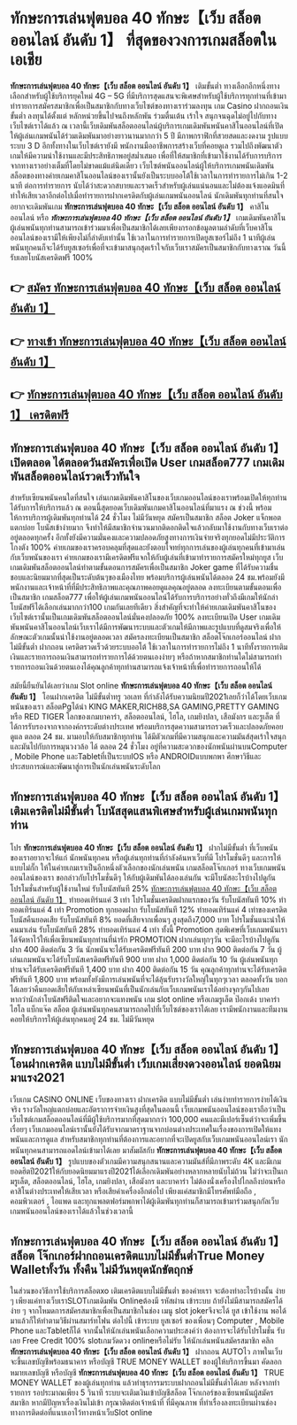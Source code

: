 # ทักษะการเล่นฟุตบอล 40 ทักษะ【เว็บ สล็อต ออนไลน์ อันดับ 1】  ที่สุดของวงการเกมสล็อตในเอเชีย

**ทักษะการเล่นฟุตบอล 40 ทักษะ【เว็บ สล็อต ออนไลน์ อันดับ 1】** เติมขั้นต่ำ  ทางเลือกอีกหนึ่งทางเลือกสำหรับผู้ใช้บริการยุคใหม่ 4G – 5G ที่มีบริการสุดแสนจะพิเศษสำหรับผู้ใช้บริการทุกท่านที่เข้ามาทำรายการสมัครสมาชิกเพื่อเป็นสมาชิกกับทางเว็บไซต์ของทางเราร่วมลงทุน เกม Casino  ฝากถอนเงินขั้นต่ำ ลงทุนได้ตั้งแต่ หลักหน่วยขึ้นไปจนถึงหลักพัน ร่วมตื่นเต้น เร้าใจ สนุกจนฉุดไม่อยู่ไปกับทางเว็บไซต์เราได้แล้ว ณ เวลานี้เว็บเดิมพันสล็อตออนไลน์ผู้บริการเกมเดิมพันพนันคาสิโนออนไลน์ที่เปิดให้ผู้เล่นเกมพนันได้ร่วมเดิมพันมาอย่างยาวนานมากกว่า 5 ปี มีภาพกราฟิกที่สวยสดและงดงาม รูปแบบระบบ 3 D
อีกทั้งทางในเว็บไซต์เรายังมี พนักงานมืออาชีพการสร้างเว็บที่คอยดูเล  รวมไปถึงพัฒนาตัวเกมให้มีความน่าใช้งานและมีประสิทธิภาพอยู่สม่ำเสมอ เพื่อที่ให้สมาชิกที่เข้ามาใช้งานได้รับการบริการจากทางเราอย่างเต็มที่โดยไม่ขาดแม้แต่นิดเดียว เว็บไซต์พนันออนไลน์ผู้ให้บริการเกมพนันเดิมพันสล็อตของทางค่ายเกมคาสิโนออนไลน์ของเรานั้นยังเป็นระบบออโต้ใช้เวลาในการทำรายการไม่เกิน 1-2 นาที ต่อการทำรายการ นับได้ว่าสะดวกสบายและรวดเร็วสำหรับผู้เล่นแน่นอนและไม่ต้องแจ้งแอดมินที่ทำให้เสียเวลาอีกต่อไปเมื่อทำรายการฝากเครดิตกับผู้เล่นเกมพนันออนไลน์
นักเดิมพันทุกท่านที่สนใจอยากจะเดิมพันเกม **ทักษะการเล่นฟุตบอล 40 ทักษะ【เว็บ สล็อต ออนไลน์ อันดับ 1】** คาสิโนออนไลน์ หรือ ***ทักษะการเล่นฟุตบอล 40 ทักษะ【เว็บ สล็อต ออนไลน์ อันดับ 1】*** เกมเดิมพันคาสิโนผู้เล่นพนันทุกท่านสามารถเข้าร่วมมาเพื่อเป็นสมาชิกได้เลยเพียงกรอกข้อมูลตามลำดับที่เว็บคาสิโนออนไลน์ของเรามีให้เพียงไม่กี่ลำดับเท่านั้น ใช้เวลาในการทำรายการเปิดยูสเซอร์ไม่ถึง 1 นาทีผู้เล่นพนันทุกคนก็จะได้รับยูสเซอร์เพื่อที่จะเข้ามาสนุกสุดเร้าใจกับเว็บเราสมัครเป็นสมาชิกกับทางเราณ วันนี้รับเลยโบนัสเครดิตฟรี 100%

## 👉 [สมัคร ทักษะการเล่นฟุตบอล 40 ทักษะ【เว็บ สล็อต ออนไลน์ อันดับ 1】](https://archa888.com/)
## 👉 [ทางเข้า ทักษะการเล่นฟุตบอล 40 ทักษะ【เว็บ สล็อต ออนไลน์ อันดับ 1】](https://archa888.com/)
## 👉 [ทักษะการเล่นฟุตบอล 40 ทักษะ【เว็บ สล็อต ออนไลน์ อันดับ 1】 เครดิตฟรี](https://archa888.com/)

## ทักษะการเล่นฟุตบอล 40 ทักษะ【เว็บ สล็อต ออนไลน์ อันดับ 1】 เปิดตลอด ได้ตลอดวันสมัครเพื่อเปิด User เกมสล็อต777 เกมเดิมพันสล็อตออนไลน์รวดเร็วทันใจ

สำหรับเซียนพนันคนใดที่สนใจ เล่นเกมเดิมพันคาสิโนของเว็บเกมออนไลน์ของเราพร้อมเปิดให้ทุกท่านได้รับการให้บริการแล้ว ณ ตอนนี้สุดยอดเว็บเดิมพันเกมคาสิโนออนไลน์ที่มาแรง ณ ช่วงนี้ พร้อมให้การบริการผู้เดิมพันทุกท่านได้ 24 ชั่วโมง ไม่มีวันหยุด สมัครเป็นสมาชิก สล็อต Joker แจ็กพอตแตกบ่อย โบนัสเข้าง่ายมาก จึงทำให้มีสมาชิกจำนวนมากติดอกติดใจแล้วกลับมาใช้งานกับทางเว็บเราต่ออยู่ตลอดทุกครั้ง อีกทั้งยังมีความมั่นคงและความปลอดภัยสูงทางการเงินจ่ายจริงทุกยอดไม่มีประวัติการโกงตัง 100% ค่ายเกมของเราครอบคลุมที่สุดและยังตอบโจทย์ทุกการเล่นของผู้เล่นทุกคนที่เข้ามาเล่นกับเว็บพนันของเรา
ค่ายเกมของเรามีเครดิตฟรีแจกให้กับผู้เล่นที่เข้ามาทำรายการสมัครใหม่ทุกยูส เว็บเกมเดิมพันสล็อตออนไลน์ทำตามขั้นตอนการสมัครเพื่อเป็นสมาชิก Joker game ที่ได้รับความชื่นชอบและนิยมมากที่สุดเป็นระดับต้นๆของเมืองไทย พร้อมบริการผู้เล่นพนันได้ตลอด 24 ชม.พร้อมยังมีพนักงานและเจ้าหน้าที่ที่มีประสิทธิภาพและคุณภาพคอยดูแลคุณอยู่ตลอด ลงทะเบียนตามขั้นตอนเพื่อเป็นสมาชิก เกมสล็อต777 เพื่อให้ผู้เล่นเกมพนันออนไลน์ได้รับการบริการอย่างทั่วถึงมีเกมให้นักล่าโบนัสฟรีได้เลือกเล่นมากกว่า100 เกมกันเลยทีเดียว
สิ่งสำคัญที่จะทำให้ค่ายเกมเดิมพันคาสิโนของเว็บไซต์เรานั้นเป็นเกมเดิมพันสล็อตออนไลน์มั่นคงปลอดภัย 100% ลงทะเบียนเปิด User  เกมเดิมพันพนันคาสิโนออนไลน์เว็บเราได้มีการพัฒนาระบบและตัวเกมให้มีภาพและรูปแบบที่ดูสมจริงเพื่อให้ลักษณะตัวเกมนั้นน่าใช้งานอยู่ตลอดเวลา สมัครลงทะเบียนเป็นสมาชิก สล็อตโจ๊กเกอร์ออนไลน์ ฝากไม่มีขั้นต่ำ ฝากถอน เครดิตรวดเร็วด้วยระบบออโต้ ใช้เวลาในการทำรายการไม่ถึง 1 นาทีทั้งรายการเติมเงินและรายการถอนเงินสามารถทำรายการได้ด้วยตนเองง่ายๆ หรือถ้าหากสมาชิกท่านใดไม่สามารถทำรายการถอนเงินด้วยตนเองได้คุณลูกค้าทุกท่านสามารถแจ้งเจ้าหน้าที่เพื่อทำรายการถอนให้ได้

สมัยนี้ยืนยันได้เลยว่าเกม Slot online **ทักษะการเล่นฟุตบอล 40 ทักษะ【เว็บ สล็อต ออนไลน์ อันดับ 1】** โอนฝากเครดิต ไม่มีขั้นต่ำทรู วอเลท ที่กำลังได้รับความนิยมปี2021เลยก็ว่าได้โดยเว็บเกมพนันของเรา สล็อตPgได้นำ  KING MAKER,RICH88,SA GAMING,PRETTY GAMING หรือ RED TIGER โลกของเกมบาคาร่า, สล็อตออนไลน์, ไฮโล, เกมยิงปลา, เสือมังกร และรูเล็ต ที่ได้การรับรองจากจากองค์กรระดับต่างประเทศ พร้อมบริการสุดความสามารถรวดเร็วและปลอดภัยคอยดูแล ตลอด 24 ชม. มามอบให้กับสมาชิกทุกท่าน ได้มีตัวเกมที่มีความสนุกและความมันส์สุดเร้าใจสนุกและมันไปกับการหมุนวงวล้อ ได้ ตลอด 24 ชั่วโมง อยู่ที่ความสะดวกของนักพนันผ่านบนComputer , Mobile Phone และTabletที่เป็นระบบIOS หรือ ANDROIDแบบพกพา ศึกษาวิธีและประสบการณ์และพัฒนาสู่การเป็นนักเล่นพนันระดับโลก

## ทักษะการเล่นฟุตบอล 40 ทักษะ【เว็บ สล็อต ออนไลน์ อันดับ 1】 เติมเครดิตไม่มีขั้นต่ำ โบนัสสุดแสนพิเศษสำหรับผู้เล่นเกมพนันทุกท่าน

โปร **ทักษะการเล่นฟุตบอล 40 ทักษะ【เว็บ สล็อต ออนไลน์ อันดับ 1】** ฝากไม่มีขั้นต่ำ ที่เว็บพนันของเราอยากจะให้แก่  นักพนันทุกคน หรือผู้เล่นทุกท่านที่กำลังค้นหาเว็บที่มี โปรโมชั่นดีๆ และการให้แบบไม่กั๊ก ให้ในค่ายเกมเราเป็นอีกหนึ่งตัวเลือกของนักเล่นพนัน เกมสล็อตโจ๊กเกอร์ ทางเว็บเกมพนันออนไลน์ของเรา ขอกล่าวกับโปรโมชั่นดีๆ ให้กับผู้เดิมพันได้ลองเล่นกัน จะมีโบนัสอะไรบ้างไปดูกัน
โปรโมชั่นสำหรับผู้ใช้งานใหม่ รับโบนัสทันที 25% [ทักษะการเล่นฟุตบอล 40 ทักษะ【เว็บ สล็อต ออนไลน์ อันดับ 1】](https://archa888.com/) ทำยอดเทิร์นแค่ 3 เท่า
โปรโมชั่นเครดิตฝากแรกของวัน รับโบนัสทันที 10% ทำยอดเทิร์นแค่ 4 เท่า
 Promotion ทุกยอดฝาก รับโบนัสทันที 12% ทำยอดเทิร์นแค่ 4 เท่าของเครดิต
โบนัสคืนยอดเสีย รับโบนัสทันที 8% ยอดที่เสียจากเพื่อนๆ สูงสุดถึง7,000 บาท
โปรโมชั่นแนะนำให้คนมาเล่น รับโบนัสทันที 28% ทำยอดเทิร์นแค่ 4 เท่า
ทั้งนี้ Promotion สุดพิเศษที่เว็บเกมพนันเราได้จัดหาไว้ให้เพื่อเซียนพนันทุกท่านที่น่ารัก  PROMOTION ฝากเล่นทุกๆวัน จะมีอะไรบ้างไปดูกัน
ฝาก 400 ติดต่อกัน 3 วัน นักพนันจะได้รับเครดิตฟรีทันที 200 บาท
ฝาก 900 ติดต่อกัน 7 วัน ผู้เล่นเกมพนันจะได้รับโบนัสเครดิตฟรีทันที 900 บาท
ฝาก 1,000 ติดต่อกัน 10 วัน ผู้เล่นพนันทุกท่านจะได้รับเครดิตฟรีทันที 1,400 บาท
ฝาก 400 ติดต่อกัน 15 วัน คุณลูกค้าทุกท่านจะได้รับเครดิตฟรีทันที 1,800 บาท
พร้อมทั้งยังมีการเล่นพนันที่จะได้ลุ้นรับรางวัลใหญ่ในทุกๆเวลา ตลอดทั้งวัน บอกได้เลยว่าคืนยอดเสียให้กับเหล่าเซียนพนันที่เป็นนักเล่นกับเว็บเกมพนันเราได้อย่างจุกๆกันไปเลย หากว่านักล่าโบนัสฟรีติดใจและอยากจะแทงพนัน เกม slot online หรือเกมรูเล็ต  ป๊อกเด้ง บาคาร่า ไฮโล แบ็กแจ๊ค สล็อต ผู้เล่นพนันทุกคนสามารถกดไปที่เว็บไซต์ของเราได้เลย เรามีพนักงานและทีมงานคอยให้บริการให้ผู้เล่นทุกคนอยู่ 24 ชม. ไม่มีวันหยุด

## ทักษะการเล่นฟุตบอล 40 ทักษะ【เว็บ สล็อต ออนไลน์ อันดับ 1】 โอนฝากเครดิต แบบไม่มีขั้นต่ำ  เว็บเกมเสี่ยงดวงออนไลน์ ยอดนิยมมาแรง2021

เว็บเกม CASINO ONLINE เว็บของทางเรา ฝากเครดิต แบบไม่มีขั้นต่ำ เล่นง่ายทำรายการง่ายได้เงินจริง รางวัลใหญ่แตกบ่อยและอัตราการจ่ายเงินสูงที่สุดในตอนนี้ เว็บเกมพนันออนไลน์ของเราถือว่าเป็น เว็บไซต์เกมสล็อตออนไลน์ที่มีผู้ใช้บริการมากที่สุดมากกว่า 100,000 คนและมีเปอร์เซ็นต์ว่าจะเพิ่มขึ้นเรื่อยๆ เว็บเกมออนไลน์เรานั้นยังได้รับจากมาตราฐานจากบ่อนต่างประเทศในเรื่องของการเปิดให้แทงพนันและการดูแล สำหรับสมาชิกทุกท่านที่ต้องการและอยากที่จะเปิดยูสกับเว็บเกมพนันออนไลน์เรา นักพนันทุกคนสามารถแอดไลน์เข้ามาได้เลย
	มาสัมผัสกับ **ทักษะการเล่นฟุตบอล 40 ทักษะ【เว็บ สล็อต ออนไลน์ อันดับ 1】** รูปแบบของตัวเกมมีความสนุกสนานและความมันส์ที่มีภาพระดับ 4K และมีเกมยอดฮิตปี2021ให้กับยอดนิยมมาแรงปี2021ได้เลือกเดิมพันอย่างหลากหลายนับไม่ถ้วน  ไม่ว่าจะเป็นเกมรูเล็ต, สล็อตออนไลน์, ไฮโล, เกมยิงปลา, เสือมังกร และบาคาร่า ไม่ต้องนั่งเครื่องไปไกลถึงบ่อนหรือคาสิโนต่างประเทศให้เสียเวลา หรือเสียค่าเครื่องอีกต่อไป เพียงแค่สมาชิกมีโทรศัพท์มือถือ , คอมพิวเตอร์ , ไอแพด และทุกแพลตฟอร์มพกพาได้ผู้เดิมพันทุกท่านก็สามารถเข้ามาร่วมสนุกกัลเว็บเกมพนันออนไลน์ของเราได้แล้วในช่วงเวลานี้

## ทักษะการเล่นฟุตบอล 40 ทักษะ【เว็บ สล็อต ออนไลน์ อันดับ 1】 สล็อต โจ๊กเกอร์ฝากถอนเครดิตแบบไม่มีขั้นต่ำTrue Money Walletทั้งวัน ทั้งคืน ไม่มีวันหยุดนักขัตฤกษ์

ในส่วนของวิธีการใช้บริการสล็อตxo เติมเครดิตแบบไม่มีขั้นต่ำ ของค่ายเรา จะต้องทำอะไรบ้างนั้น ง่าย ๆ เพียงแค่ทางเว็บเราSLOTเกมเดิมพัน Onlineต้องมี รหัสผ่าน เข้าระบบ ถ้ายังไม่มีสามารถสมัครได้ง่าย ๆ จากโหมดการสมัครสมาชิกเพื่อเป็นสมาชิกในช่อง เมนู slot jokerจึงจะได้ ยูส เข้าใช้งาน พอได้มาแล้วก็ให้ทำตามวิธีผ่านสมาร์ทโฟน ต่อไปนี้
เข้าระบบ ยูสเซอร์  ของเพื่อนๆ Computer , Mobile Phone และTabletก็ได้
จากนั้นให้นักเล่นพนันเลือกความประสงค์ว่า ต้องการจะได้รับโปรโมชั่น รับเลย Free Credit 100% slotเกมวัดดวง onlineหรือไม่รับ
ให้นักเล่นพนันสมัครสมาชิก คลิก **ทักษะการเล่นฟุตบอล 40 ทักษะ【เว็บ สล็อต ออนไลน์ อันดับ 1】** ฝากถอน AUTOไว ภาพในเว็บจะขึ้นเลขบัญชีพร้อมธนาคาร หรือบัญชี TRUE MONEY WALLET ของผู้ให้บริการขึ้นมา
คัดลอกหมายเลขบัญชี หรือบัญชี **ทักษะการเล่นฟุตบอล 40 ทักษะ【เว็บ สล็อต ออนไลน์ อันดับ 1】** TRUE MONEY WALLET ของผู้เล่นทุกท่าน แล้วทำธุรกรรมระบบฝากถอนไม่มีขั้นต่ำได้เลย
หลังจากทำรายการ รอประมาณเพียง 5 วินาที ระบบจะเติมเงินเข้าบัญชีสล็อต โจ๊กเกอร์ของเซียนพนันผู้สมัครสมาชิก
หากมีปัญหาเรื่องเงินไม่เข้า กรุณาติดต่อเจ้าหน้าที่ ที่มีคุณภาพ ที่ทำเรื่องลงทะเบียนผ่านช่องทางการติดต่อที่แนบเอาไว้ทางหน้าเว็บSlot online


